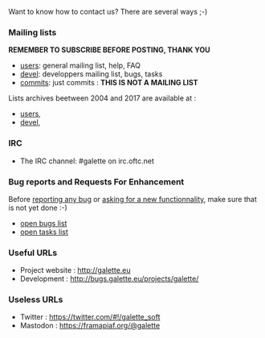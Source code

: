 <p>Want to know how to contact us? There are several ways ;-)</p>


<p><a id="mailing_lists"></a></p>


<h3>Mailing lists</h3>


<p><strong>REMEMBER TO SUBSCRIBE BEFORE POSTING, THANK YOU</strong></p>

<ul>
<li><a href="https://listengine.tuxfamily.org/lists.galette.eu/users/">users</a>: general mailing list, help, FAQ</li>
<li><a href="https://listengine.tuxfamily.org/lists.galette.eu/devel/">devel</a>: developpers mailing list, bugs, tasks</li>
<li><a href="https://listengine.tuxfamily.org/lists.galette.eu/commits/">commits</a>: just commits : <strong>THIS IS NOT A MAILING LIST</strong></li>
</ul>


<p>Lists archives beetween 2004 and 2017 are available at :</p>
<ul>
<li><a href="http://download.tuxfamily.org/galette/listes-galette/mail.gna.org/assets/images/galette-discussion/index.html">users</a>,</li>
<li><a href="http://download.tuxfamily.org/galette/listes-galette/mail.gna.org/assets/images/galette-devel/index.html">devel</a>,</li>
</ul>


<p><a id="irc"></a></p>


<h3>IRC</h3>
<ul>
<li>The IRC channel: #galette on irc.oftc.net</li>
</ul>


<h3>Bug reports and Requests For Enhancement</h3>


<p>Before <a href="http://bugs.galette.eu/projects/galette">reporting any bug</a> or <a href="http://bugs.galette.eu/projects/galette/">asking for a new functionnality</a>, make sure that is not yet done :-)</p>

<ul>
<li><a href="http://bugs.galette.eu/projects/galette/issues?query_id=2">open bugs list</a></li>
<li><a href="http://bugs.galette.eu/projects/galette/issues?query_id=3">open tasks list</a></li>
</ul>


<h3>Useful URLs</h3>

<ul>
<li>Project website : <a href="http://galette.eu">http://galette.eu</a></li>
<li>Development : <a href="http://bugs.galette.eu/projects/galette/">http://bugs.galette.eu/projects/galette/</a></li>
</ul>


<h3>Useless URLs</h3>

<ul>
<li>Twitter : <a href="https://twitter.com/#!/galette_soft" title="https://twitter.com/#!/galette_soft">https://twitter.com/#!/galette_soft</a></li>
<li>Mastodon : <a href="https://framapiaf.org/@galette" title="https://framapiaf.org/@galette">https://framapiaf.org/@galette</a></li>
</ul>
